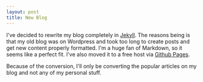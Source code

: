 ```yaml
---
layout: post
title: New Blog
---
```


I've decided to rewrite my blog completely in [Jekyll](https://jekyllrb.com). The reasons being is that my old blog was on Wordpress and took too long to create posts and get new content properly formatted. I'm a huge fan of Markdown, so it seems like a perfect fit. I've also moved it to a free host via [Github Pages](https://pages.github.com/).

Because of the conversion, I'll only be converting the popular articles on my blog and not any of my personal stuff.
